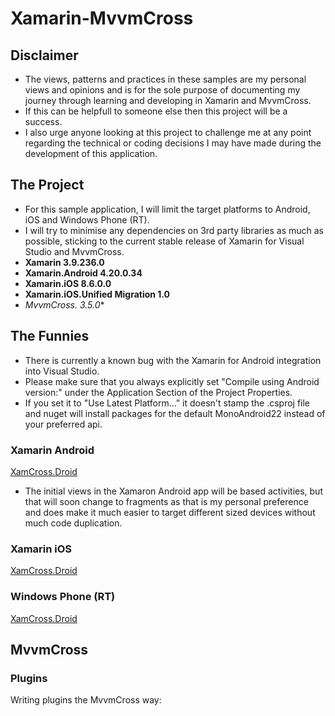 # Xamarin-MvvmCross


## Disclaimer

> 
- The views, patterns and practices in these samples are my personal views and opinions and is for the sole purpose of documenting my journey through learning and developing in Xamarin and MvvmCross.
- If this can be helpfull to someone else then this project will be a success.
- I also urge anyone looking at this project to challenge me at any point regarding the technical or coding decisions I may have made during the development of this application.

## The Project

- For this sample application, I will limit the target platforms to Android, iOS and Windows Phone (RT).
- I will try to minimise any dependencies on 3rd party libraries as much as possible, sticking to the current stable release of Xamarin for Visual Studio and MvvmCross.
- **Xamarin 3.9.236.0**
- **Xamarin.Android 4.20.0.34**
- **Xamarin.iOS 8.6.0.0**
- **Xamarin.iOS.Unified Migration 1.0**
- **MvvmCross.* 3.5.0**

## The Funnies

- There is currently a known bug with the Xamarin for Android integration into Visual Studio.
- Please make sure that you always explicitly set "Compile using Android version:" under the Application Section of the Project Properties.
- If you set it to "Use Latest Platform..." it doesn't stamp the .csproj file and nuget will install packages for the default MonoAndroid22 instead of your preferred api.

### Xamarin Android
>
[XamCross.Droid](Gaz79/Xamarin-MvvmCross/tree/master/Samples/XamCross.Droid/README.md)
- The initial views in the Xamaron Android app will be based activities, but that will soon change to fragments as that is my personal preference and does make it much easier to target different sized devices without much code duplication.

### Xamarin iOS
>
[XamCross.Droid](Gaz79/Xamarin-MvvmCross/tree/master/Samples/XamCross.Touch/README.md)

### Windows Phone (RT)
>
[XamCross.Droid](Gaz79/Xamarin-MvvmCross/tree/master/Samples/XamCross.Phone/README.md)

## MvvmCross

### Plugins
>
Writing plugins the MvvmCross way: